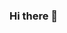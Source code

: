 ### Hi there 👋

<!--
**PaulMRob/PaulMRob** is a ✨ _special_ ✨ repository because its `README.md` (this file) appears on your GitHub profile.

Here are some ideas to get you started:

- 🔭 I’m currently working on Vschool Project and D3 Data Animations
- 🌱 I’m currently learning D3 and React!
- 👯 I’m looking to collaborate on Data Design and Interpretation
- 💬 Ask me about my personal portfolio
- 📫 Reach me at Bigwallpaul514@gmail.com
- 😄 Pronouns: He/Him
- ⚡ Fun fact: Professional Climbing Coach! 
-->
